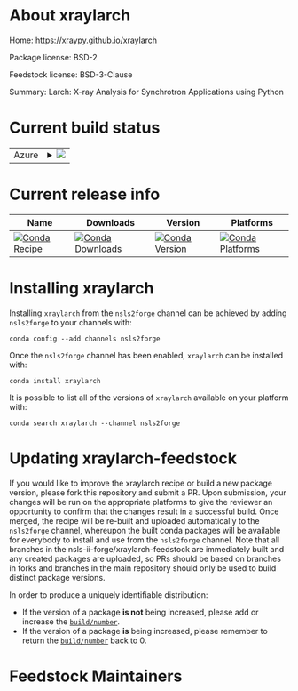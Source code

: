 About xraylarch
===============

Home: https://xraypy.github.io/xraylarch

Package license: BSD-2

Feedstock license: BSD-3-Clause

Summary: Larch: X-ray Analysis for Synchrotron Applications using Python



Current build status
====================


<table>
    
  <tr>
    <td>Azure</td>
    <td>
      <details>
        <summary>
          <a href="https://dev.azure.com/nsls2forge/nsls2forge/_build/latest?definitionId=110&branchName=master">
            <img src="https://dev.azure.com/nsls2forge/nsls2forge/_apis/build/status/xraylarch-feedstock?branchName=master">
          </a>
        </summary>
        <table>
          <thead><tr><th>Variant</th><th>Status</th></tr></thead>
          <tbody><tr>
              <td>linux_64_python3.6</td>
              <td>
                <a href="https://dev.azure.com/nsls2forge/nsls2forge/_build/latest?definitionId=110&branchName=master">
                  <img src="https://dev.azure.com/nsls2forge/nsls2forge/_apis/build/status/xraylarch-feedstock?branchName=master&jobName=linux&configuration=linux_64_python3.6" alt="variant">
                </a>
              </td>
            </tr><tr>
              <td>linux_64_python3.7</td>
              <td>
                <a href="https://dev.azure.com/nsls2forge/nsls2forge/_build/latest?definitionId=110&branchName=master">
                  <img src="https://dev.azure.com/nsls2forge/nsls2forge/_apis/build/status/xraylarch-feedstock?branchName=master&jobName=linux&configuration=linux_64_python3.7" alt="variant">
                </a>
              </td>
            </tr><tr>
              <td>osx_64_python3.6</td>
              <td>
                <a href="https://dev.azure.com/nsls2forge/nsls2forge/_build/latest?definitionId=110&branchName=master">
                  <img src="https://dev.azure.com/nsls2forge/nsls2forge/_apis/build/status/xraylarch-feedstock?branchName=master&jobName=osx&configuration=osx_64_python3.6" alt="variant">
                </a>
              </td>
            </tr><tr>
              <td>osx_64_python3.7</td>
              <td>
                <a href="https://dev.azure.com/nsls2forge/nsls2forge/_build/latest?definitionId=110&branchName=master">
                  <img src="https://dev.azure.com/nsls2forge/nsls2forge/_apis/build/status/xraylarch-feedstock?branchName=master&jobName=osx&configuration=osx_64_python3.7" alt="variant">
                </a>
              </td>
            </tr><tr>
              <td>win_64_python3.6</td>
              <td>
                <a href="https://dev.azure.com/nsls2forge/nsls2forge/_build/latest?definitionId=110&branchName=master">
                  <img src="https://dev.azure.com/nsls2forge/nsls2forge/_apis/build/status/xraylarch-feedstock?branchName=master&jobName=win&configuration=win_64_python3.6" alt="variant">
                </a>
              </td>
            </tr><tr>
              <td>win_64_python3.7</td>
              <td>
                <a href="https://dev.azure.com/nsls2forge/nsls2forge/_build/latest?definitionId=110&branchName=master">
                  <img src="https://dev.azure.com/nsls2forge/nsls2forge/_apis/build/status/xraylarch-feedstock?branchName=master&jobName=win&configuration=win_64_python3.7" alt="variant">
                </a>
              </td>
            </tr>
          </tbody>
        </table>
      </details>
    </td>
  </tr>
</table>

Current release info
====================

| Name | Downloads | Version | Platforms |
| --- | --- | --- | --- |
| [![Conda Recipe](https://img.shields.io/badge/recipe-xraylarch-green.svg)](https://anaconda.org/nsls2forge/xraylarch) | [![Conda Downloads](https://img.shields.io/conda/dn/nsls2forge/xraylarch.svg)](https://anaconda.org/nsls2forge/xraylarch) | [![Conda Version](https://img.shields.io/conda/vn/nsls2forge/xraylarch.svg)](https://anaconda.org/nsls2forge/xraylarch) | [![Conda Platforms](https://img.shields.io/conda/pn/nsls2forge/xraylarch.svg)](https://anaconda.org/nsls2forge/xraylarch) |

Installing xraylarch
====================

Installing `xraylarch` from the `nsls2forge` channel can be achieved by adding `nsls2forge` to your channels with:

```
conda config --add channels nsls2forge
```

Once the `nsls2forge` channel has been enabled, `xraylarch` can be installed with:

```
conda install xraylarch
```

It is possible to list all of the versions of `xraylarch` available on your platform with:

```
conda search xraylarch --channel nsls2forge
```




Updating xraylarch-feedstock
============================

If you would like to improve the xraylarch recipe or build a new
package version, please fork this repository and submit a PR. Upon submission,
your changes will be run on the appropriate platforms to give the reviewer an
opportunity to confirm that the changes result in a successful build. Once
merged, the recipe will be re-built and uploaded automatically to the
`nsls2forge` channel, whereupon the built conda packages will be available for
everybody to install and use from the `nsls2forge` channel.
Note that all branches in the nsls-ii-forge/xraylarch-feedstock are
immediately built and any created packages are uploaded, so PRs should be based
on branches in forks and branches in the main repository should only be used to
build distinct package versions.

In order to produce a uniquely identifiable distribution:
 * If the version of a package **is not** being increased, please add or increase
   the [``build/number``](https://conda.io/docs/user-guide/tasks/build-packages/define-metadata.html#build-number-and-string).
 * If the version of a package **is** being increased, please remember to return
   the [``build/number``](https://conda.io/docs/user-guide/tasks/build-packages/define-metadata.html#build-number-and-string)
   back to 0.

Feedstock Maintainers
=====================



